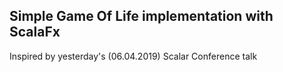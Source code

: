 Simple Game Of Life implementation with ScalaFx 
--------------------------
Inspired by yesterday's (06.04.2019) Scalar Conference talk
